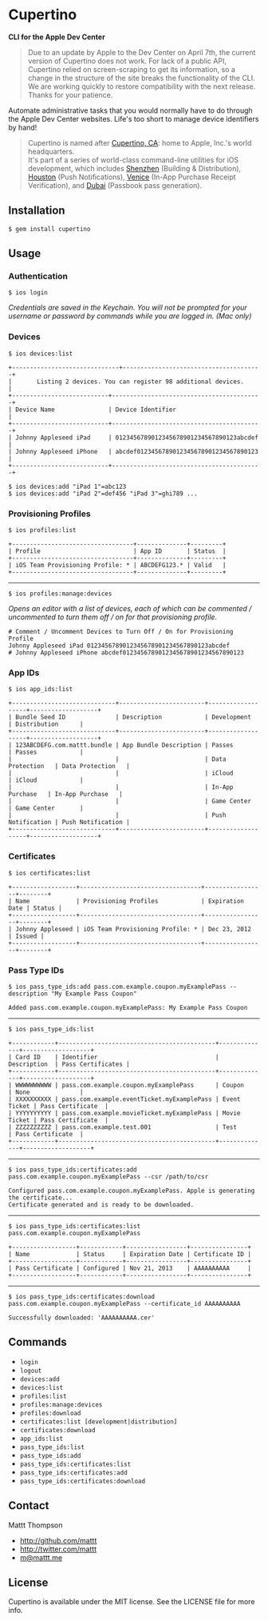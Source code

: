 # Cupertino
**CLI for the Apple Dev Center**

> Due to an update by Apple to the Dev Center on April 7th, the current version of Cupertino does not work. For lack of a public API, Cupertino relied on screen-scraping to get its information, so a change in the structure of the site breaks the functionality of the CLI. We are working quickly to restore compatibility with the next release. Thanks for your patience.

Automate administrative tasks that you would normally have to do through the Apple Dev Center websites. Life's too short to manage device identifiers by hand!

> Cupertino is named after [Cupertino, CA](http://en.wikipedia.org/wiki/Cupertino,_California): home to Apple, Inc.'s world headquarters.  
> It's part of a series of world-class command-line utilities for iOS development, which includes [Shenzhen](https://github.com/mattt/shenzhen) (Building & Distribution), [Houston](https://github.com/mattt/houston) (Push Notifications), [Venice](https://github.com/mattt/venice) (In-App Purchase Receipt Verification), and [Dubai](https://github.com/mattt/dubai) (Passbook pass generation).

## Installation

    $ gem install cupertino

## Usage

### Authentication

    $ ios login


_Credentials are saved in the Keychain. You will not be prompted for your username or password by commands while you are logged in. (Mac only)_

### Devices

    $ ios devices:list

    +------------------------------+---------------------------------------+
    |       Listing 2 devices. You can register 98 additional devices.     |
    +---------------------------+------------------------------------------+
    | Device Name               | Device Identifier                        |
    +---------------------------+------------------------------------------+
    | Johnny Appleseed iPad     | 0123456789012345678901234567890123abcdef |
    | Johnny Appleseed iPhone   | abcdef0123456789012345678901234567890123 |
    +---------------------------+------------------------------------------+

    $ ios devices:add "iPad 1"=abc123
    $ ios devices:add "iPad 2"=def456 "iPad 3"=ghi789 ...

### Provisioning Profiles

    $ ios profiles:list

    +----------------------------------+--------------+---------+
    | Profile                          | App ID       | Status  |
    +----------------------------------+--------------+---------+
    | iOS Team Provisioning Profile: * | ABCDEFG123.* | Valid   |
    +----------------------------------+--------------+---------+

---

    $ ios profiles:manage:devices

_Opens an editor with a list of devices, each of which can be commented / uncommented to turn them off / on for that provisioning profile._

    # Comment / Uncomment Devices to Turn Off / On for Provisioning Profile
    Johnny Appleseed iPad 0123456789012345678901234567890123abcdef
    # Johnny Appleseed iPhone abcdef0123456789012345678901234567890123

### App IDs

    $ ios app_ids:list

    +-----------------------------+------------------------+-------------------+-------------------+
    | Bundle Seed ID              | Description            | Development       | Distribution      |
    +-----------------------------+------------------------+-------------------+-------------------+
    | 123ABCDEFG.com.mattt.bundle | App Bundle Description | Passes            | Passes            |
    |                             |                        | Data Protection   | Data Protection   |
    |                             |                        | iCloud            | iCloud            |
    |                             |                        | In-App Purchase   | In-App Purchase   |
    |                             |                        | Game Center       | Game Center       |
    |                             |                        | Push Notification | Push Notification |
    +-----------------------------+------------------------+-------------------+-------------------+

### Certificates

    $ ios certificates:list

    +------------------+----------------------------------+-----------------+--------+
    | Name             | Provisioning Profiles            | Expiration Date | Status |
    +------------------+----------------------------------+-----------------+--------+
    | Johnny Appleseed | iOS Team Provisioning Profile: * | Dec 23, 2012    | Issued |
    +------------------+----------------------------------+-----------------+--------+

### Pass Type IDs

    $ ios pass_type_ids:add pass.com.example.coupon.myExamplePass --description "My Example Pass Coupon"

    Added pass.com.example.coupon.myExamplePass: My Example Pass Coupon

---

    $ ios pass_type_ids:list

    +------------+--------------------------------------------+--------------+-------------------+
    | Card ID    | Identifier                                 | Description  | Pass Certificates |
    +------------+--------------------------------------------+--------------+-------------------+
    | WWWWWWWWWW | pass.com.example.coupon.myExamplePass      | Coupon       | None              |
    | XXXXXXXXXX | pass.com.example.eventTicket.myExamplePass | Event Ticket | Pass Certificate  |
    | YYYYYYYYYY | pass.com.example.movieTicket.myExamplePass | Movie Ticket | Pass Certificate  |
    | ZZZZZZZZZZ | pass.com.example.test.001                  | Test         | Pass Certificate  |
    +------------+--------------------------------------------+--------------+-------------------+

---

    $ ios pass_type_ids:certificates:add pass.com.example.coupon.myExamplePass --csr /path/to/csr

    Configured pass.com.example.coupon.myExamplePass. Apple is generating the certificate...
    Certificate generated and is ready to be downloaded.

---

    $ ios pass_type_ids:certificates:list pass.com.example.coupon.myExamplePass

    +------------------+------------+-----------------+----------------+
    | Name             | Status     | Expiration Date | Certificate ID |
    +------------------+------------+-----------------+----------------+
    | Pass Certificate | Configured | Nov 21, 2013    | AAAAAAAAAA     |
    +------------------+------------+-----------------+----------------+

---

    $ ios pass_type_ids:certificates:download pass.com.example.coupon.myExamplePass --certificate_id AAAAAAAAAA

    Successfully downloaded: 'AAAAAAAAAA.cer'

## Commands

- `login`
- `logout`
- `devices:add`
- `devices:list`
- `profiles:list`
- `profiles:manage:devices`
- `profiles:download`
- `certificates:list [development|distribution]`
- `certificates:download`
- `app_ids:list`
- `pass_type_ids:list`
- `pass_type_ids:add`
- `pass_type_ids:certificates:list`
- `pass_type_ids:certificates:add`
- `pass_type_ids:certificates:download`

## Contact

Mattt Thompson

- http://github.com/mattt
- http://twitter.com/mattt
- m@mattt.me

## License

Cupertino is available under the MIT license. See the LICENSE file for more info.
